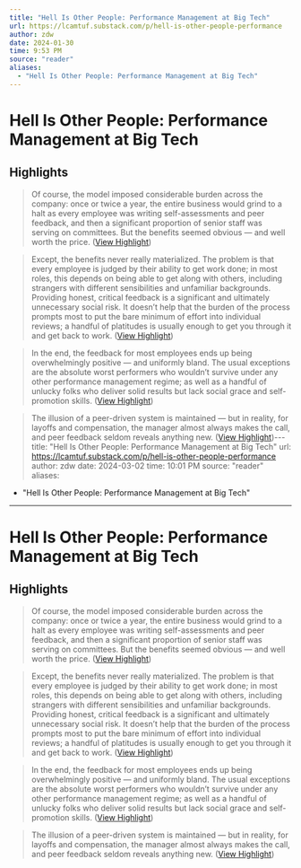 ```yaml
---
title: "Hell Is Other People: Performance Management at Big Tech"
url: https://lcamtuf.substack.com/p/hell-is-other-people-performance
author: zdw
date: 2024-01-30
time: 9:53 PM
source: "reader"
aliases:
  - "Hell Is Other People: Performance Management at Big Tech"
---
```

# Hell Is Other People: Performance Management at Big Tech

## Highlights
> Of course, the model imposed considerable burden across the company: once or twice a year, the entire business would grind to a halt as every employee was writing self-assessments and peer feedback, and then a significant proportion of senior staff was serving on committees. But the benefits seemed obvious — and well worth the price. ([View Highlight](https://read.readwise.io/read/01hne358jrd19er3863j7en834))

> Except, the benefits never really materialized. The problem is that every employee is judged by their ability to get work done; in most roles, this depends on being able to get along with others, including strangers with different sensibilities and unfamiliar backgrounds. Providing honest, critical feedback is a significant and ultimately unnecessary social risk. It doesn’t help that the burden of the process prompts most to put the bare minimum of effort into individual reviews; a handful of platitudes is usually enough to get you through it and get back to work. ([View Highlight](https://read.readwise.io/read/01hne35yyx7736ba55gkm2taby))

> In the end, the feedback for most employees ends up being overwhelmingly positive — and uniformly bland. The usual exceptions are the absolute worst performers who wouldn’t survive under any other performance management regime; as well as a handful of unlucky folks who deliver solid results but lack social grace and self-promotion skills. ([View Highlight](https://read.readwise.io/read/01hne36feg661sed89n39mvmh6))

> The illusion of a peer-driven system is maintained — but in reality, for layoffs and compensation, the manager almost always makes the call, and peer feedback seldom reveals anything new. ([View Highlight](https://read.readwise.io/read/01hne37dhj80t3w51pabe6jpay))---
title: "Hell Is Other People: Performance Management at Big Tech"
url: https://lcamtuf.substack.com/p/hell-is-other-people-performance
author: zdw
date: 2024-03-02
time: 10:01 PM
source: "reader"
aliases:
  - "Hell Is Other People: Performance Management at Big Tech"
---
# Hell Is Other People: Performance Management at Big Tech

## Highlights
> Of course, the model imposed considerable burden across the company: once or twice a year, the entire business would grind to a halt as every employee was writing self-assessments and peer feedback, and then a significant proportion of senior staff was serving on committees. But the benefits seemed obvious — and well worth the price. ([View Highlight](https://read.readwise.io/read/01hne358jrd19er3863j7en834))

> Except, the benefits never really materialized. The problem is that every employee is judged by their ability to get work done; in most roles, this depends on being able to get along with others, including strangers with different sensibilities and unfamiliar backgrounds. Providing honest, critical feedback is a significant and ultimately unnecessary social risk. It doesn’t help that the burden of the process prompts most to put the bare minimum of effort into individual reviews; a handful of platitudes is usually enough to get you through it and get back to work. ([View Highlight](https://read.readwise.io/read/01hne35yyx7736ba55gkm2taby))

> In the end, the feedback for most employees ends up being overwhelmingly positive — and uniformly bland. The usual exceptions are the absolute worst performers who wouldn’t survive under any other performance management regime; as well as a handful of unlucky folks who deliver solid results but lack social grace and self-promotion skills. ([View Highlight](https://read.readwise.io/read/01hne36feg661sed89n39mvmh6))

> The illusion of a peer-driven system is maintained — but in reality, for layoffs and compensation, the manager almost always makes the call, and peer feedback seldom reveals anything new. ([View Highlight](https://read.readwise.io/read/01hne37dhj80t3w51pabe6jpay))

